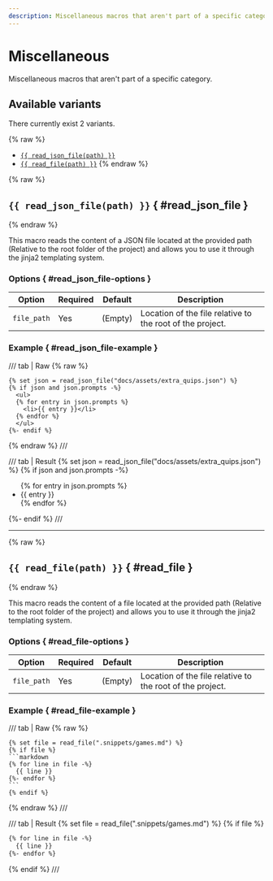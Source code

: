 ```yaml
---
description: Miscellaneous macros that aren't part of a specific category.
---
```


# Miscellaneous

Miscellaneous macros that aren't part of a specific category.

## Available variants

There currently exist 2 variants.

{% raw %}
- [`{{ read_json_file(path) }}`](#read_json_file)
- [`{{ read_file(path) }}`](#read_file)
{% endraw %}

{% raw %}
## `{{ read_json_file(path) }}` { #read_json_file }
{% endraw %}

This macro reads the content of a JSON file located at the provided path (Relative to the root folder of the project) and allows you to use it through the jinja2 templating system.

### Options { #read_json_file-options }

| Option      | Required | Default | Description                                               |
|-------------|----------|---------|-----------------------------------------------------------|
| `file_path` | Yes      | (Empty) | Location of the file relative to the root of the project. |

### Example { #read_json_file-example }

/// tab | Raw
{% raw %}
```
{% set json = read_json_file("docs/assets/extra_quips.json") %}
{% if json and json.prompts -%}
  <ul>
  {% for entry in json.prompts %}
    <li>{{ entry }}</li>
  {% endfor %}
  </ul>
{%- endif %}
```
{% endraw %}
///

/// tab | Result
{% set json = read_json_file("docs/assets/extra_quips.json") %}
{% if json and json.prompts -%}
  <ul>
  {% for entry in json.prompts %}
    <li>{{ entry }}</li>
  {% endfor %}
  </ul>
{%- endif %}
///

----

{% raw %}
## `{{ read_file(path) }}` { #read_file }
{% endraw %}

This macro reads the content of a file located at the provided path (Relative to the root folder of the project) and allows you to use it through the jinja2 templating system.

### Options { #read_file-options }

| Option      | Required | Default | Description                                               |
|-------------|----------|---------|-----------------------------------------------------------|
| `file_path` | Yes      | (Empty) | Location of the file relative to the root of the project. |

### Example { #read_file-example }

/// tab | Raw
{% raw %}
````
{% set file = read_file(".snippets/games.md") %}
{% if file %}
```markdown
{% for line in file -%}
  {{ line }}
{%- endfor %}
```
{% endif %}
````
{% endraw %}
///

/// tab | Result
{% set file = read_file(".snippets/games.md") %}
{% if file %}
```markdown
{% for line in file -%}
  {{ line }}
{%- endfor %}
```
{% endif %}
///